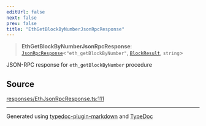 ```yaml
---
editUrl: false
next: false
prev: false
title: "EthGetBlockByNumberJsonRpcResponse"
---
```


> **EthGetBlockByNumberJsonRpcResponse**: [`JsonRpcResponse`](/generated/type-aliases/jsonrpcresponse/)\<`"eth_getBlockByNumber"`, [`BlockResult`](/generated/type-aliases/blockresult/), `string`\>

JSON-RPC response for `eth_getBlockByNumber` procedure

## Source

[responses/EthJsonRpcResponse.ts:111](https://github.com/evmts/tevm-monorepo/blob/main/vm/api/src/responses/EthJsonRpcResponse.ts#L111)

***
Generated using [typedoc-plugin-markdown](https://www.npmjs.com/package/typedoc-plugin-markdown) and [TypeDoc](https://typedoc.org/)
